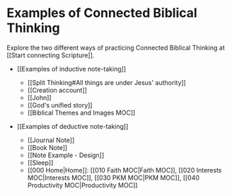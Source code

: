 # Examples of Connected Biblical Thinking

Explore the two different ways of practicing Connected Biblical Thinking at [[Start connecting Scripture]].

* [[Examples of inductive note-taking]]
	*  [[Split Thinking#All things are under Jesus' authority]]
	*  [[Creation account]]
	*  [[John]]
	*  [[God's unified story]]
	*  [[Biblical Themes and Images MOC]]

*   [[Examples of deductive note-taking]]
	*   [[Journal Note]]
	*   [[Book Note]]
	*   [[Note Example - Design]]
	*   [[Sleep]]
	*   [[000 Home|Home]]: [[010 Faith MOC|Faith MOC]], [[020 Interests MOC|Interests MOC]], [[030 PKM MOC|PKM MOC]], [[040 Productivity MOC|Productivity MOC]]